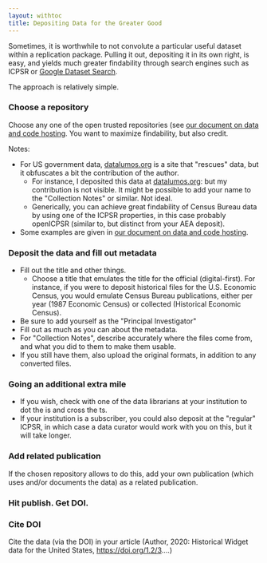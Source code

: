 ```yaml
---
layout: withtoc
title: Depositing Data for the Greater Good
---
```


Sometimes, it is worthwhile to not convolute a particular useful dataset within a replication package. Pulling it out, depositing it in its own right, is easy, and yields much greater findability through search engines such as ICPSR or [Google Dataset Search](https://toolbox.google.com/datasetsearch).

 The approach is relatively simple.

###    Choose a repository 

Choose any one of the open trusted repositories (see [our document on data and code hosting](Requested_information_hosting.md). You want to maximize findability, but also credit.

Notes:

- For US government data, [datalumos.org](https://datalumos.org) is a site that "rescues" data, but it obfuscates a bit the contribution of the author.
    - For instance, I deposited this data at [datalumos.org](https://doi.org/10.3886/E100517V2):  but my contribution is not visible. It might be possible to add your name to the "Collection Notes" or similar. Not ideal.
    - Generically, you can achieve great findability of Census Bureau data by using one of the ICPSR properties, in this case probably openICPSR (similar to, but distinct from your AEA deposit).
- Some examples are given in [our document on data and code hosting](Requested_information_hosting.html#some-examples).

### Deposit the data and fill out metadata

- Fill out the title and other things. 
  - Choose a title that emulates the title for the official (digital-first). For instance, if you were to deposit historical files for the U.S. Economic Census, you would emulate Census Bureau publications, either per year (1987 Economic Census) or collected (Historical Economic Census).
- Be sure to add yourself as the "Principal Investigator"
- Fill out as much as you can about the metadata.
- For "Collection Notes", describe  accurately where the files come from, and what you did to them to make them usable.
- If you still have them, also upload the original formats, in addition to any converted files.


### Going an additional extra mile
-  If you wish, check with one of the data librarians at your institution to dot the is and cross the ts.
- If your institution is a subscriber, you could also deposit at the "regular" ICPSR, in which case a data curator would work with you on this, but it will take longer. 

### Add related publication

If the chosen repository allows to do this, add your own publication (which uses and/or documents the data) as a related publication.

### Hit publish. Get DOI.

### Cite  DOI 

Cite the data (via the DOI) in your article (Author, 2020: Historical Widget  data for the United States, https://doi.org/1.2/3....)
